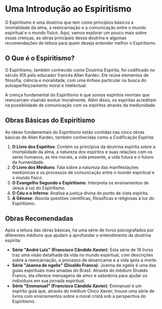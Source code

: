 # Uma Introdução ao Espiritismo

O Espiritismo é uma doutrina que tem como princípios básicos a imortalidade da alma, a reencarnação e a comunicação entre o mundo espiritual e o mundo físico. Aqui, vamos explorar um pouco mais sobre essas crenças, as obras principais dessa doutrina e algumas recomendações de leitura para quem deseja entender melhor o Espiritismo.

## O Que é o Espiritismo?

O Espiritismo, também conhecido como Doutrina Espírita, foi codificado no século XIX pelo educador francês Allan Kardec. Ele reúne elementos de filosofia, ciência e moralidade, com uma ênfase particular na busca do autoaperfeiçoamento moral e intelectual.

A crença fundamental do Espiritismo é que somos espíritos imortais que reencarnam visando evoluir moralmente. Além disso, os espíritas acreditam na possibilidade de comunicação com os espíritos através da mediunidade.

## Obras Básicas do Espiritismo

As ideias fundamentais do Espiritismo estão contidas nas cinco obras básicas de Allan Kardec, também conhecidas como a Codificação Espírita:

1. **O Livro dos Espíritos**: Contém os princípios da doutrina espírita sobre a imortalidade da alma, a natureza dos espíritos e suas relações com os seres humanos, as leis morais, a vida presente, a vida futura e o futuro da humanidade.
2. **O Livro dos Médiuns**: Fala sobre a natureza das manifestações mediúnicas e os processos de comunicação entre o mundo espiritual e o mundo físico.
3. **O Evangelho Segundo o Espiritismo**: Interpreta os ensinamentos de Jesus à luz do Espiritismo.
4. **O Céu e o Inferno**: Analisa a justiça divina do ponto de vista espírita.
5. **A Gênese**: Aborda questões científicas, filosóficas e religiosas à luz do Espiritismo.

## Obras Recomendadas

Após a leitura das obras básicas, há uma série de livros psicografados por diferentes médiuns que ajudam a aprofundar o entendimento da doutrina espírita:

- **Série "André Luiz" (Francisco Cândido Xavier)**: Esta série de 16 livros traz uma visão detalhada da vida no mundo espiritual, com descrições sobre a reencarnação, o processo de desencarne e a vida após a morte.
- **Série "Joanna de  ngelis" (Divaldo Franco)**: Joanna de  ngelis é uma das guias espirituais mais amadas do Brasil. Através do médium Divaldo Franco, ela oferece mensagens de amor e sabedoria para ajudar os indivíduos em sua jornada espiritual.
- **Série "Emmanuel" (Francisco Cândido Xavier)**: Emmanuel é um espírito guia que, através do médium Chico Xavier, trouxe uma série de livros com ensinamentos sobre a moral cristã sob a perspectiva do Espiritismo.

